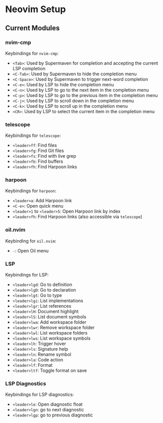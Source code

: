 # Neovim Setup

## Current Modules

### nvim-cmp

Keybindings for `nvim-cmp`:

- `<Tab>`: Used by Supermaven for completion and accepting the current LSP
  completion
- `<C-Tab>`: Used by Supermaven to hide the completion menu
- `<C-Space>`: Used by Supermaven to trigger next-word completion
- `<C-e>`: Used by LSP to hide the completion menu
- `<C-n>`: Used by LSP to go to the next item in the completion menu
- `<C-p>`: Used by LSP to go to the previous item in the completion menu
- `<C-j>`: Used by LSP to scroll down in the completion menu
- `<C-k>`: Used by LSP to scroll up in the completion menu
- `<CR>`: Used by LSP to select the current item in the completion menu

### telescope

Keybindings for `telescope`:

- `<leader>ff`: Find files
- `<leader>fg`: Find Git files
- `<leader>fs`: Find with live grep
- `<leader>fb`: Find buffers
- `<leader>fh`: Find Harpoon links

### harpoon

Keybindings for `harpoon`:

- `<leader>a`: Add Harpoon link
- `<C-e>`: Open quick menu
- `<leader>1` to `<leader>5`: Open Harpoon link by index
- `<leader>fh`: Find Harpoon links (also accessible via `telescope`)

### oil.nvim

Keybinding for `oil.nvim`:

- `-`: Open Oil menu

### LSP

Keybindings for LSP:

- `<leader>lgd`: Go to definition
- `<leader>lgD`: Go to declaration
- `<leader>lgt`: Go to type
- `<leader>lgi`: List implementations
- `<leader>lgr`: List references
- `<leader>lH`: Document highlight
- `<leader>lS`: List document symbols
- `<leader>lwa`: Add workspace folder
- `<leader>lwr`: Remove workspace folder
- `<leader>lwl`: List workspace folders
- `<leader>lws`: List workspace symbols
- `<leader>lh`: Trigger hover
- `<leader>ls`: Signature help
- `<leader>ln`: Rename symbol
- `<leader>la`: Code action
- `<leader>lf`: Format
- `<leader>ltf`: Toggle format on save

### LSP Diagnostics

Keybindings for LSP diagnostics:

- `<leader>le`: Open diagnostic float
- `<leader>lgn`: go to next diagnostic
- `<leader>lgp`: go to previous diagnostic
